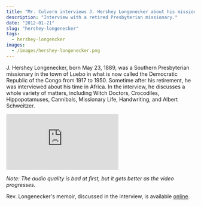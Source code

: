 ```yaml
---
title: "Mr. Culvern interviews J. Hershey Longenecker about his missionary career"
description: "Interview with a retired Presbyterian missionary."
date: "2012-01-21"
slug: "hershey-longenecker"
tags:
  - hershey-longencker
images:
  - /images/hershey-longenecker.png
---
```


J. Hershey Longenecker, born May 23, 1889, was a Southern Presbyterian missionary in the town of Luebo in what is now called the Democratic Republic of the Congo from 1917 to 1950. Sometime after his retirement, he was interviewed about his time in Africa. In the interview, he discusses a whole variety of matters, including Witch Doctors, Crocodiles, Hippopotamuses, Cannibals, Missionary Life, Handwriting, and Albert Schweitzer.


<div class="embed-responsive embed-responsive-16by9">
<iframe class="embed-responsive-item" src="https://www.youtube.com/embed/v3MwdhKAyzk" frameborder="0" allowfullscreen></iframe>
</div>

*Note: The audio quality is bad at first, but it gets better as the video progresses.*


Rev. Longenecker's memoir, discussed in the interview, is available [online](http://www.jesuscares4.us/memories/MemoriesOfCongo.htm).